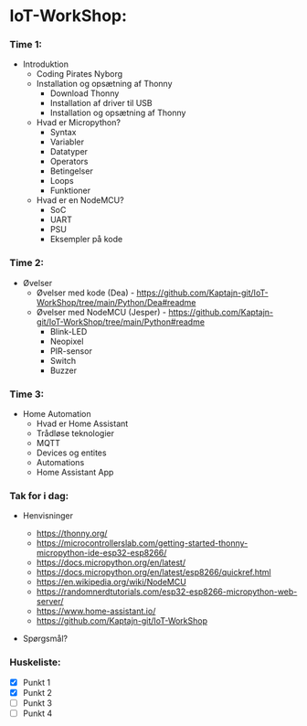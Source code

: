 
# IoT-WorkShop:

### Time 1:  
* Introduktion  
   * Coding Pirates Nyborg  
   * Installation og opsætning af Thonny
     * Download Thonny
     * Installation af driver til USB
     * Installation og opsætning af Thonny
   * Hvad er Micropython?
     * Syntax
     * Variabler
     * Datatyper
     * Operators
     * Betingelser
     * Loops
     * Funktioner
   * Hvad er en NodeMCU?
     * SoC
     * UART
     * PSU
     * Eksempler på kode
       
### Time 2:  
* Øvelser
  * Øvelser med kode (Dea) - https://github.com/Kaptajn-git/IoT-WorkShop/tree/main/Python/Dea#readme
  * Øvelser med NodeMCU (Jesper) - https://github.com/Kaptajn-git/IoT-WorkShop/tree/main/Python#readme
    * Blink-LED
    * Neopixel
    * PIR-sensor
    * Switch
    * Buzzer  
      
### Time 3:  
* Home Automation
  * Hvad er Home Assistant
  * Trådløse teknologier
  * MQTT
  * Devices og entites    
  * Automations
  * Home Assistant App  
    
### Tak for i dag:  
  * Henvisninger
    * https://thonny.org/
    * https://microcontrollerslab.com/getting-started-thonny-micropython-ide-esp32-esp8266/
    * https://docs.micropython.org/en/latest/
    * https://docs.micropython.org/en/latest/esp8266/quickref.html
    * https://en.wikipedia.org/wiki/NodeMCU
    * https://randomnerdtutorials.com/esp32-esp8266-micropython-web-server/
    * https://www.home-assistant.io/
    * https://github.com/Kaptajn-git/IoT-WorkShop
      
  * Spørgsmål?





### Huskeliste:  
- [X] Punkt 1
- [X] Punkt 2
- [ ] Punkt 3
- [ ] Punkt 4
